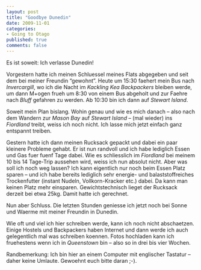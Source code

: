 ```yaml
--- 
layout: post
title: "Goodbye Dunedin"
date: 2009-11-01
categories: 
- Going to Otago
published: true
comments: false
---
```

Es ist soweit: Ich verlasse Dunedin!

<!-- more -->

Vorgestern hatte ich meinen Schluessel meines Flats abgegeben und seit dem bei meiner Freundin “gewohnt”.
Heute um 15:30 faehert mein Bus nach *Invercargill*, wo ich die Nacht im *Kackling Kea Backpackers* bleiben werde, um dann M+ogen frueh um 8:30 von einem Bus abgeholt und zur Faehre nach *Bluff* gefahren zu werden.
Ab 10:30 bin ich dann auf *Stewart Island*.

Soweit mein Plan bislang.
Wohin genau und wie es mich danach – also nach dem Wandern zur *Mason Bay* auf *Stewart Island* – (mal wieder) ins *Fiordland* treibt, weiss ich noch nicht.
Ich lasse mich jetzt einfach ganz entspannt treiben.

Gestern hatte ich dann meinen Rucksack gepackt und dabei ein paar kleinere Probleme gehabt.
Er ist nun randvoll und ich habe lediglich Essen und Gas fuer fuenf Tage dabei.
Wie es schliesslich im *Fiordland* bei meinem 10 bis 14 Tage-Trip aussehen wird, weiss ich nun absolut nicht.
Aber was soll ich noch weg lassen? Ich kann eigentlich nur noch beim Essen Platz sparen – und ich habe bereits lediglich sehr energie- und balaststoffreiches Trockenfutter (instant Nudeln, Vollkorn-Kracker etc.) dabei.
Da kann man keinen Platz mehr einsparen.
Gewichtstechnisch lieget der Rucksack derzeit bei etwa 25kg.
Damit hatte ich gerechnet.

Nun aber Schluss.
Die letzten Stunden geniesse ich jetzt noch bei Sonne und Waerme mit meiner Freundin in Dunedin.

Wie oft und viel ich hier schreiben werde, kann ich noch nicht abschaetzen.
Einige Hostels und Backpackers haben Internet und dann werde ich auch gelegentlich mal was schreiben koennen.
Fotos hochladen kann ich fruehestens wenn ich in *Queenstown* bin – also so in drei bis vier Wochen.

Randbemerkung: Ich bin hier an einem Computer mit englischer Tastatur – daher keine Umlaute.
Gewoehnt euch bitte daran ;-).
